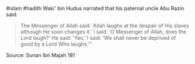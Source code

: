 #islam #hadith
Waki' bin Hudus narrated that his paternal uncle Abu Razin said:

>The Messenger of Allah said: 'Allah laughs at the despair of His slaves although He soon changes it.' I said: 'O Messenger of Allah, does the Lord laugh?' He said: 'Yes.' I said: 'We shall never be deprived of good by a Lord Who laughs.'"


Source: Sunan Ibn Majah 181